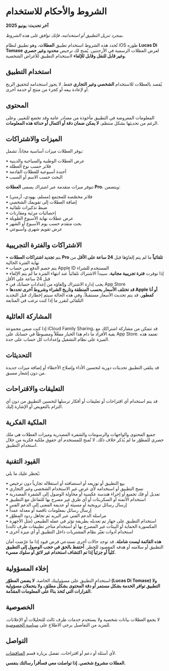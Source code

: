 # الشروط والأحكام للاستخدام  
  
**آخر تحديث: يونيو 2025**  
  
*بمجرد تنزيل التطبيق أو استخدامه، فإنك توافق على هذه الشروط.*  
  
تُحدد هذه الشروط استخدام تطبيق **العطلات**، وهو تطبيق لنظام iOS طوره **Lucas Di Tomase** لعرض العطلات الرسمية في الأرجنتين. يُمنح لك ترخيص **محدود وغير حصري وغير قابل للنقل وقابل للإلغاء** لاستخدام التطبيق للأغراض الشخصية.  
  
## استخدام التطبيق  
  
يُقصد بالعطلات للاستخدام **الشخصي وغير التجاري** فقط. لا يجوز استخدامه لتحقيق الربح أو لإعادة بيعه أو كجزء من منتج أو خدمة أخرى.  
  
## المحتوى  
  
المعلومات المعروضة في التطبيق مأخوذة من مصادر عامة وقد تخضع للتغيير. وعلى الرغم من تحديثها بشكل منتظم، **لا يمكن ضمان دقة أو اكتمال أو حداثة هذه المعلومات**.  
  
## الميزات والاشتراكات  
  
يوفر العطلات ميزات أساسية مجاناً، تشمل:  
  
• عرض العطلات الوطنية والسياحية والدينية  
• فلاتر حسب نوع العطلة  
• أجندة أسبوعية للعطلات القادمة  
• البحث حسب الاسم أو السبب  
  
تتوفر ميزات متقدمة عبر اشتراك يسمى **العطلات Pro**، ويتضمن:  
  
• فلاتر مخصّصة للمجتمع (مسلم، يهودي، أرمني)  
• إضافة العطلات إلى تقويمك الشخصي  
• ضبط تذكيرات تلقائية  
• إحصائيات مرئية ومقارنات  
• عرض عطلات نهاية الأسبوع الطويلة  
• بحث متقدم حسب يوم الأسبوع أو الشهر  
• عرض تقويم شهري وأسبوعي  
  
## الاشتراكات والفترة التجريبية  
  
• يتم **تجديد اشتراكات العطلات Pro تلقائياً** ما لم يتم إلغاؤها قبل **24 ساعة على الأقل** من نهاية الفترة الحالية  
• يتم خصم الدفع من حساب Apple ID المستخدم للشراء  
• إذا توفرت **فترة تجريبية مجانية**، سيبدأ الاشتراك تلقائياً عند انتهاء الفترة ما لم يتم الإلغاء قبل 24 ساعة على الأقل  
• يجب إدارة الاشتراك وإلغاؤه من إعدادات حسابك في App Store  
• **قد تختلف الأسعار بحسب المنطقة وتاريخ الشراء وشروط أخرى تحددها Apple أو أنا كمطور.** قد يتم تحديث الأسعار مستقبلاً، وفي هذه الحالة سيتم إخطارك قبل التجديد التلقائي لتقرر ما إذا كنت ترغب في المتابعة  
  
## المشاركة العائلية  
  
إذا كنت ضمن مجموعة iCloud Family Sharing، قد تتمكن من مشاركة اشتراكك مع بقية الأفراد ما دام هذا الخيار مفعَّلاً ومضبوطاً في حسابك على App Store. تعتمد هذه الميزة على نظام التشغيل وإعدادات كل حساب على حدة.  
  
## التحديثات  
  
قد يتلقى التطبيق تحديثات دورية لتحسين الأداء وإصلاح الأخطاء أو إضافة ميزات جديدة من دون إشعار مسبق.  
  
## التعليقات والاقتراحات  
  
قد يتم استخدام أي اقتراحات أو تعليقات أو أفكار ترسلها لتحسين التطبيق من دون أي التزام بالتعويض أو الإشارة إليك.  
  
## الملكية الفكرية  
  
جميع المحتوى والواجهات والرسومات والشفرة المصدرية وميزات العطلات هي ملك حصري للمطوّر ما لم يُذكر خلاف ذلك. لا تُمنح للمستخدم أي حقوق ملكية فكرية من خلال استخدام التطبيق.  
  
## القيود التقنية  
  
يُحظر عليك ما يلي:  
  
• بيع التطبيق أو توزيعه أو استضافته أو استغلاله تجارياً دون ترخيص  
• نسخ التطبيق أو استخدامه لأي غرض غير الاستخدام الشخصي وغير التجاري  
• تعديل أو فك تجميع أو إجراء هندسة عكسية أو محاولة الوصول إلى الشفرة المصدرية  
• استخدام الأتمتة أو السكربتات أو أي طرق غير مصرح بها للتفاعل مع التطبيق  
• إرسال رسائل ترويجية أو مسيئة أو عديمة المعنى إلى الدعم الفني  
• إرسال رسائل بمعلومات ناقصة أو معدلة عمداً  
• مراسلة الدعم الفني عبر البريد ثم تجاهل ردود المطوّر  
• استخدام التطبيق على جهاز تم تعديله بطريقة تؤثر في عمله الطبيعي (مثل الأجهزة المكسورة الحماية أو البيئات غير المصرح بها أو استخدام متاجر تطبيقات طرف ثالث)  
• استخدام أدوات تغيّر نظام المشتريات داخل التطبيق أو أي ميزة أخرى  
  
**هذه القائمة ليست شاملة.** قد توجد حالات أخرى تستدعي فرض قيود إذا ما عرّضت أمان التطبيق أو سلامته أو هدفه المقصود للخطر. **أحتفظ بالحق في حجب الوصول إلى التطبيق كلياً أو جزئياً إذا تم اكتشاف استخدام غير لائق أو سلوك مسيء.**  
  
## إخلاء المسؤولية  
  
استخدام التطبيق على مسؤوليتك الخاصة. **لا يضمن المطوّر (Lucas Di Tomase) ولا التطبيق توافر الخدمة بشكل مستمر أو دقة المحتوى بشكل مطلق، ولا يتحملان مسؤولية القرارات التي تُتخذ بناءً على المعلومات المقدّمة.**  
  
## الخصوصية  
  
لا يجمع العطلات بيانات شخصية ولا يستخدم خدمات طرف ثالث للتحليلات أو الإعلانات. للمزيد من التفاصيل يرجى الاطلاع على [سياسة الخصوصية](https://lucasditomase.github.io/feriados/ar/privacy-policy).  
  
## التواصل  
  
لأي أسئلة أو دعم أو اقتراحات، تفضل بزيارة قسم [المناقشات](https://github.com/lucasditomase/feriados/discussions).  
  
**العطلات مشروع شخصي. إذا تواصلت معي فسأقرأ رسالتك بنفسي.**  

